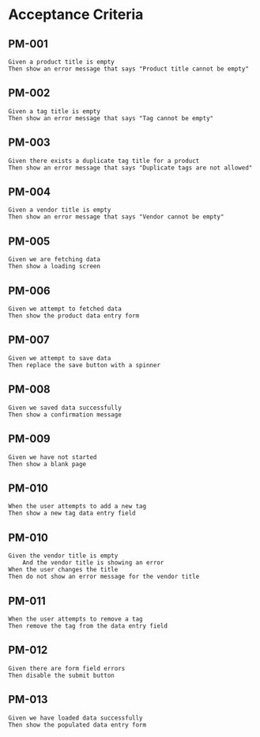 # Acceptance Criteria

## PM-001
```gherkin
Given a product title is empty
Then show an error message that says "Product title cannot be empty"
```

## PM-002
```gherkin
Given a tag title is empty 
Then show an error message that says "Tag cannot be empty"
```

## PM-003
```gherkin
Given there exists a duplicate tag title for a product 
Then show an error message that says "Duplicate tags are not allowed"
```

## PM-004
```gherkin
Given a vendor title is empty 
Then show an error message that says "Vendor cannot be empty"
```

## PM-005
```gherkin
Given we are fetching data
Then show a loading screen
```

## PM-006
```gherkin
Given we attempt to fetched data 
Then show the product data entry form
```

## PM-007
```gherkin
Given we attempt to save data
Then replace the save button with a spinner
```

## PM-008
```gherkin
Given we saved data successfully
Then show a confirmation message
```

## PM-009
```gherkin
Given we have not started
Then show a blank page
```

## PM-010
```gherkin
When the user attempts to add a new tag
Then show a new tag data entry field
```

## PM-010
```gherkin
Given the vendor title is empty
    And the vendor title is showing an error
When the user changes the title
Then do not show an error message for the vendor title
```

## PM-011
```gherkin
When the user attempts to remove a tag
Then remove the tag from the data entry field
```

## PM-012
```gherkin
Given there are form field errors 
Then disable the submit button
```

## PM-013
```gherkin
Given we have loaded data successfully
Then show the populated data entry form
```